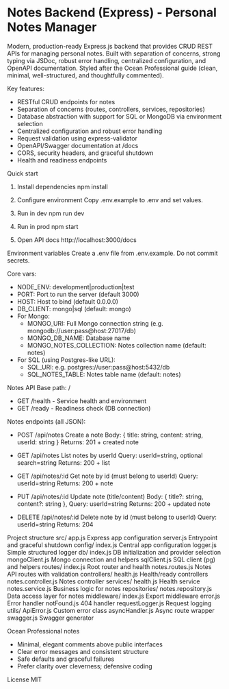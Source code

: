 # Notes Backend (Express) - Personal Notes Manager

Modern, production-ready Express.js backend that provides CRUD REST APIs for managing personal notes. Built with separation of concerns, strong typing via JSDoc, robust error handling, centralized configuration, and OpenAPI documentation. Styled after the Ocean Professional guide (clean, minimal, well-structured, and thoughtfully commented).

Key features:
- RESTful CRUD endpoints for notes
- Separation of concerns (routes, controllers, services, repositories)
- Database abstraction with support for SQL or MongoDB via environment selection
- Centralized configuration and robust error handling
- Request validation using express-validator
- OpenAPI/Swagger documentation at /docs
- CORS, security headers, and graceful shutdown
- Health and readiness endpoints

Quick start
1. Install dependencies
   npm install

2. Configure environment
   Copy .env.example to .env and set values.

3. Run in dev
   npm run dev

4. Run in prod
   npm start

5. Open API docs
   http://localhost:3000/docs

Environment variables
Create a .env file from .env.example. Do not commit secrets.

Core vars:
- NODE_ENV: development|production|test
- PORT: Port to run the server (default 3000)
- HOST: Host to bind (default 0.0.0.0)
- DB_CLIENT: mongo|sql (default: mongo)
- For Mongo:
  - MONGO_URI: Full Mongo connection string (e.g. mongodb://user:pass@host:27017/db)
  - MONGO_DB_NAME: Database name
  - MONGO_NOTES_COLLECTION: Notes collection name (default: notes)
- For SQL (using Postgres-like URL):
  - SQL_URI: e.g. postgres://user:pass@host:5432/db
  - SQL_NOTES_TABLE: Notes table name (default: notes)

Notes API
Base path: /

- GET /health - Service health and environment
- GET /ready - Readiness check (DB connection)

Notes endpoints (all JSON):
- POST /api/notes
  Create a note
  Body: { title: string, content: string, userId: string }
  Returns: 201 + created note

- GET /api/notes
  List notes by userId
  Query: userId=string, optional search=string
  Returns: 200 + list

- GET /api/notes/:id
  Get note by id (must belong to userId)
  Query: userId=string
  Returns: 200 + note

- PUT /api/notes/:id
  Update note (title/content)
  Body: { title?: string, content?: string }, Query: userId=string
  Returns: 200 + updated note

- DELETE /api/notes/:id
  Delete note by id (must belong to userId)
  Query: userId=string
  Returns: 204

Project structure
src/
  app.js               Express app configuration
  server.js            Entrypoint and graceful shutdown
  config/
    index.js           Central app configuration
    logger.js          Simple structured logger
  db/
    index.js           DB initialization and provider selection
    mongoClient.js     Mongo connection and helpers
    sqlClient.js       SQL client (pg) and helpers
  routes/
    index.js           Root router and health
    notes.routes.js    Notes API routes with validation
  controllers/
    health.js          Health/ready controllers
    notes.controller.js Notes controller
  services/
    health.js          Health service
    notes.service.js   Business logic for notes
  repositories/
    notes.repository.js Data access layer for notes
  middleware/
    index.js           Export middleware
    error.js           Error handler
    notFound.js        404 handler
    requestLogger.js   Request logging
  utils/
    ApiError.js        Custom error class
    asyncHandler.js    Async route wrapper
swagger.js             Swagger generator

Ocean Professional notes
- Minimal, elegant comments above public interfaces
- Clear error messages and consistent structure
- Safe defaults and graceful failures
- Prefer clarity over cleverness; defensive coding

License
MIT
